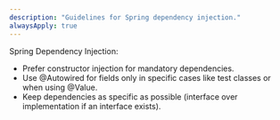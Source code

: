 ```yaml
---
description: "Guidelines for Spring dependency injection."
alwaysApply: true
---
```

Spring Dependency Injection:
- Prefer constructor injection for mandatory dependencies.
- Use @Autowired for fields only in specific cases like test classes or when using @Value.
- Keep dependencies as specific as possible (interface over implementation if an interface exists).
